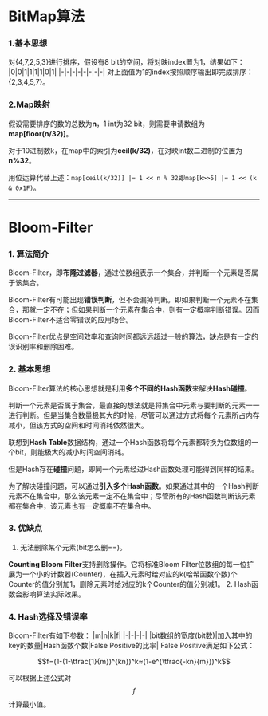 # BitMap算法
### 1.基本思想
对{4,7,2,5,3}进行排序，假设有8 bit的空间，将对映index置为1，结果如下：
|0|0|1|1|1|1|0|1|
|-|-|-|-|-|-|-|-| 对上面值为1的index按照顺序输出即完成排序：{2,3,4,5,7}。
### 2.Map映射
假设需要排序的数的总数为**n**，1 int为32 bit，则需要申请数组为**map[floor(n/32)]**。

对于10进制数k，在map中的索引为**ceil(k/32)**，在对映int数二进制的位置为**n%32**。

用位运算代替上述：```map[ceil(k/32)] |= 1 << n % 32```即```map[k>>5] |= 1 << (k & 0x1F)```。

---

# Bloom-Filter

### 1. 算法简介
Bloom-Filter，即**布隆过滤器**，通过位数组表示一个集合，并判断一个元素是否属于该集合。

Bloom-Filter有可能出现**错误判断**，但不会漏掉判断。即如果判断一个元素不在集合，那就一定不在；但如果判断一个元素在集合中，则有一定概率判断错误。因而Bloom-Filter不适合零错误的应用场合。

Bloom-Filter优点是空间效率和查询时间都远远超过一般的算法，缺点是有一定的误识别率和删除困难。

### 2. 基本思想
Bloom-Filter算法的核心思想就是利用**多个不同的Hash函数**来解决**Hash碰撞**。

判断一个元素是否属于集合，最直接的想法就是将集合中元素与要判断的元素一一进行判断。但是当集合数量极其大的时候，尽管可以通过方式将每个元素所占内存减小，但该方式的空间和时间消耗依然很大。

联想到**Hash Table**数据结构，通过一个Hash函数将每个元素都转换为位数组的一个bit，则能极大的减小时间空间消耗。

但是Hash存在**碰撞**问题，即同一个元素经过Hash函数处理可能得到同样的结果。

为了解决碰撞问题，可以通过**引入多个Hash函数**。如果通过其中的一个Hash判断元素不在集合中，那么该元素一定不在集合中；尽管所有的Hash函数判断该元素都在集合中，该元素也有一定概率不在集合中。

### 3. 优缺点
1. 无法删除某个元素(bit怎么删==)。

**Counting Bloom Filter**支持删除操作。它将标准Bloom Filter位数组的每一位扩展为一个小的计数器(Counter)，在插入元素时给对应的k(哈希函数个数)个Counter的值分别加1，删除元素时给对应的k个Counter的值分别减1。
2. Hash函数会影响算法实际效果。

### 4. Hash选择及错误率
Bloom-Filter有如下参数：
|m|n|k|f|
|-|-|-|-|
|bit数组的宽度(bit数)|加入其中的key的数量|Hash函数个数|False Positive的比率|
False Positive满足如下公式：

$$f=(1-(1-\tfrac{1}{m})^{kn})^k≈(1-e^{\tfrac{-kn}{m}})^k$$

可以根据上述公式对$$f$$计算最小值。
